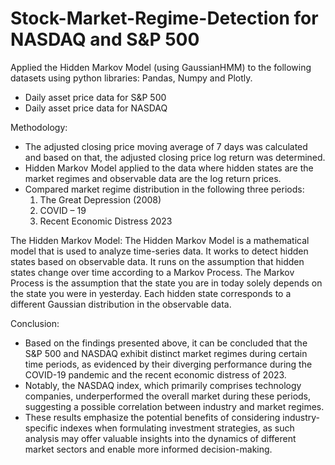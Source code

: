 # Stock-Market-Regime-Detection for NASDAQ and S&P 500

Applied the Hidden Markov Model (using GaussianHMM) to the following datasets using python libraries: Pandas, Numpy and Plotly. 
- Daily asset price data for S&P 500 
- Daily asset price data for NASDAQ

Methodology: 
- The adjusted closing price moving average of 7 days was calculated and based on that, the adjusted closing price log return was determined.
- Hidden Markov Model applied to the data where hidden states are the market regimes and observable data are the log return prices.
- Compared market regime distribution in the following three periods:
  1) The Great Depression (2008)
  2) COVID – 19
  3) Recent Economic Distress 2023

The Hidden Markov Model: 
The Hidden Markov Model is a mathematical model that is used to analyze time-series data. It works to detect hidden states based on observable data. It runs on the assumption that hidden states change over time according to a Markov Process. The Markov Process is the assumption that the state you are in today solely depends on the state you were in yesterday. Each hidden state corresponds to a different Gaussian distribution in the observable data.

Conclusion: 
- Based on the findings presented above, it can be concluded that the S&P 500 and NASDAQ exhibit distinct market regimes during certain time periods, as evidenced by their diverging performance during the COVID-19 pandemic and the recent economic distress of 2023.
- Notably, the NASDAQ index, which primarily comprises technology companies, underperformed the overall market during these periods, suggesting a possible correlation between industry and market regimes.
- These results emphasize the potential benefits of considering industry-specific indexes when formulating investment strategies, as such analysis may offer valuable insights into the dynamics of different market sectors and enable more informed decision-making.

